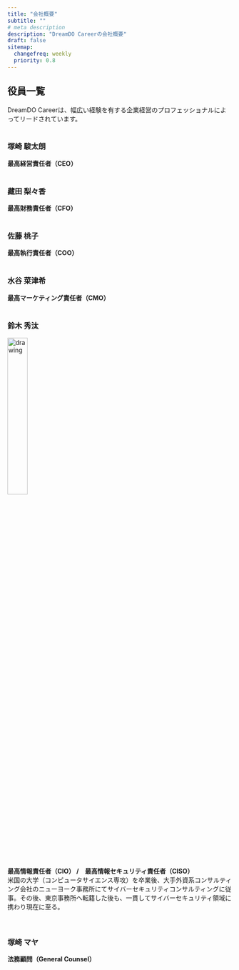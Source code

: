 ```yaml
---
title: "会社概要"
subtitle: ""
# meta description
description: "DreamDO Careerの会社概要"
draft: false
sitemap:
  changefreq: weekly
  priority: 0.8
---
```


## 役員一覧
DreamDO Careerは、幅広い経験を有する企業経営のプロフェッショナルによってリードされています。<br/><br/>

### 塚崎 駿太朗
**最高経営責任者（CEO）** <br/><br/>

### 藏田 梨々香
**最高財務責任者（CFO）** <br/><br/>

### 佐藤 桃子
**最高執行責任者（COO）** <br/><br/>

### 水谷 菜津希
**最高マーケティング責任者（CMO）** <br/><br/>

### 鈴木 秀汰
<div style="text-align:left"><img src="../../images/headshot/shuta.jpg" alt="drawing" width="30%" style="display: block; margin: 0px;"/></div>

**最高情報責任者（CIO） /　最高情報セキュリティ責任者（CISO）** <br/>
米国の大学（コンピュータサイエンス専攻）を卒業後、大手外資系コンサルティング会社のニューヨーク事務所にてサイバーセキュリティコンサルティングに従事。その後、東京事務所へ転籍した後も、一貫してサイバーセキュリティ領域に携わり現在に至る。 <br/><br/><br/>

### 塚崎 マヤ
**法務顧問（General Counsel）**　<br/><br/>
